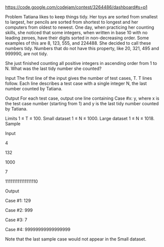 https://code.google.com/codejam/contest/3264486/dashboard#s=p1

Problem
Tatiana likes to keep things tidy. Her toys are sorted from smallest to largest, her pencils are sorted from shortest to longest and her computers from oldest to newest. One day, when practicing her counting skills, she noticed that some integers, when written in base 10 with no leading zeroes, have their digits sorted in non-decreasing order. Some examples of this are 8, 123, 555, and 224488. She decided to call these numbers tidy. Numbers that do not have this property, like 20, 321, 495 and 999990, are not tidy.

She just finished counting all positive integers in ascending order from 1 to N. What was the last tidy number she counted?

Input
The first line of the input gives the number of test cases, T. T lines follow. Each line describes a test case with a single integer N, the last number counted by Tatiana.

Output
For each test case, output one line containing Case #x: y, where x is the test case number (starting from 1) and y is the last tidy number counted by Tatiana.

Limits
1 ≤ T ≤ 100.
Small dataset
1 ≤ N ≤ 1000.
Large dataset
1 ≤ N ≤ 1018.
Sample

Input

4

132

1000

7

111111111111111110
 	
Output
 
Case #1: 129

Case #2: 999

Case #3: 7

Case #4: 99999999999999999

Note that the last sample case would not appear in the Small dataset.